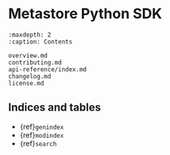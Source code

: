 # Metastore Python SDK

```{toctree}
:maxdepth: 2
:caption: Contents

overview.md
contributing.md
api-reference/index.md
changelog.md
license.md
```

## Indices and tables

* {ref}`genindex`
* {ref}`modindex`
* {ref}`search`
